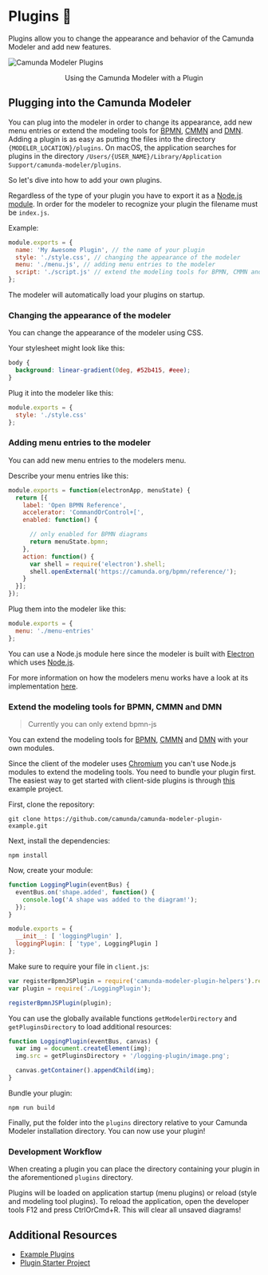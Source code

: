 # Plugins :electric_plug:

Plugins allow you to change the appearance and behavior of the Camunda Modeler and add new features.

![Camunda Modeler Plugins](./screencast.gif)
<p align="center">Using the Camunda Modeler with a Plugin</p>

## Plugging into the Camunda Modeler

You can plug into the modeler in order to change its appearance, add new menu entries or extend the modeling tools for [BPMN](https://github.com/bpmn-io/bpmn-js), [CMMN](https://github.com/bpmn-io/cmmn-js) and [DMN](https://github.com/bpmn-io/dmn-js). Adding a plugin is as easy as putting the files into the directory `{MODELER_LOCATION}/plugins`.
On macOS, the application searches for plugins in the directory `/Users/{USER_NAME}/Library/Application Support/camunda-modeler/plugins`.

So let's dive into how to add your own plugins.

Regardless of the type of your plugin you have to export it as a [Node.js module](https://nodejs.org/api/modules.html). In order for the modeler to recognize your plugin the filename must be `index.js`.

Example:

```javascript
module.exports = {
  name: 'My Awesome Plugin', // the name of your plugin
  style: './style.css', // changing the appearance of the modeler
  menu: './menu.js', // adding menu entries to the modeler
  script: './script.js' // extend the modeling tools for BPMN, CMMN and DMN
};
```
The modeler will automatically load your plugins on startup.

### Changing the appearance of the modeler

You can change the appearance of the modeler using CSS.

Your stylesheet might look like this:

```css
body {
  background: linear-gradient(0deg, #52b415, #eee);
}
```

Plug it into the modeler like this:

```javascript
module.exports = {
  style: './style.css'
};
```

### Adding menu entries to the modeler

You can add new menu entries to the modelers menu.

Describe your menu entries like this:

```javascript
module.exports = function(electronApp, menuState) {
  return [{
    label: 'Open BPMN Reference',
    accelerator: 'CommandOrControl+[',
    enabled: function() {

      // only enabled for BPMN diagrams
      return menuState.bpmn;
    },
    action: function() {
      var shell = require('electron').shell;
      shell.openExternal('https://camunda.org/bpmn/reference/');
    }
  }];
});
```

Plug them into the modeler like this:

```javascript
module.exports = {
  menu: './menu-entries'
};
```

You can use a Node.js module here since the modeler is built with [Electron](https://electron.atom.io/) which uses [Node.js](https://nodejs.org/en/).

For more information on how the modelers menu works have a look at its implementation [here](https://github.com/camunda/camunda-modeler/blob/master/app/lib/menu/menu-builder.js).

### Extend the modeling tools for BPMN, CMMN and DMN

> Currently you can only extend bpmn-js

You can extend the modeling tools for [BPMN](https://github.com/bpmn-io/bpmn-js), [CMMN](https://github.com/bpmn-io/cmmn-js) and [DMN](https://github.com/bpmn-io/dmn-js) with your own modules.

Since the client of the modeler uses [Chromium](https://www.chromium.org/Home) you can't use Node.js modules to extend the modeling tools. You need to bundle your plugin first. The easiest way to get started with client-side plugins is through [this](https://github.com/camunda/camunda-modeler-plugin-example) example project.

First, clone the repository:

```
git clone https://github.com/camunda/camunda-modeler-plugin-example.git
```

Next, install the dependencies:

```
npm install
```

Now, create your module:

```javascript
function LoggingPlugin(eventBus) {
  eventBus.on('shape.added', function() {
    console.log('A shape was added to the diagram!');
  });
}

module.exports = {
  __init__: [ 'loggingPlugin' ],
  loggingPlugin: [ 'type', LoggingPlugin ]
};
```

Make sure to require your file in `client.js`:

```javascript
var registerBpmnJSPlugin = require('camunda-modeler-plugin-helpers').registerBpmnJSPlugin;
var plugin = require('./LoggingPlugin');

registerBpmnJSPlugin(plugin);
```

You can use the globally available functions `getModelerDirectory` and `getPluginsDirectory` to load additional resources:

```javascript
function LoggingPlugin(eventBus, canvas) {
  var img = document.createElement(img);
  img.src = getPluginsDirectory + '/logging-plugin/image.png';

  canvas.getContainer().appendChild(img);
}
```

Bundle your plugin:

```
npm run build
```

Finally, put the folder into the `plugins` directory relative to your Camunda Modeler installation directory. You can now use your plugin!

### Development Workflow

When creating a plugin you can place the directory containing your plugin in the aforementioned `plugins` directory.

Plugins will be loaded on application startup (menu plugins) or reload (style and modeling tool plugins). To reload the application, open the developer tools F12 and press CtrlOrCmd+R. This will clear all unsaved diagrams!

## Additional Resources

* [Example Plugins](https://github.com/camunda/camunda-modeler-plugins)
* [Plugin Starter Project](https://github.com/camunda/camunda-modeler-plugin-example)
